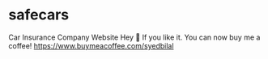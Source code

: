 # safecars
Car Insurance Company Website
Hey 👋 If you like it. You can now buy me a coffee! 
https://www.buymeacoffee.com/syedbilal
